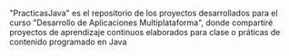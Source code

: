 "PracticasJava" es el repositorio de los proyectos desarrollados para el curso "Desarrollo de Aplicaciones Multiplataforma", donde compartiré proyectos de aprendizaje continuos elaborados para clase o práticas de contenido programado en Java
